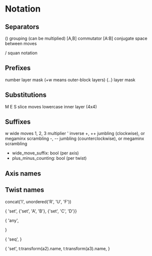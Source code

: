 # Notation

## Separators

()      grouping (can be multiplied)
[A,B]   commutator
[A:B]   conjugate
space   between moves

/       squan notation

## Prefixes

number  layer mask (+w means outer-block layers)
{..}    layer mask

## Substitutions

M E S     slice moves
lowercase inner layer (4x4)

## Suffixes

w         wide moves
1, 2, 3   multiplier
'         inverse
+, ++     jumbling (clockwise), or megaminx scrambling
-, --     jumbling (counterclockwise), or megaminx scrambling





- wide_move_suffix: bool (per axis)
- plus_minus_counting: bool (per twist)

## Axis names



## Twist names

concat('I', unordered('R', 'U', 'F'))

{ 'set', {'set', 'A', 'B'}, {'set', 'C', 'D'}}

{
  'any',

}

{
  'seq',
}

{
  'set', t:transform(a2).name, t:transform(a3).name,
}
